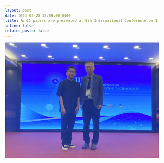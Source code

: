 ```yaml
---
layout: post
date: 2024-02-25 15:59:00-0400
title: 🗞️ 03 papers are presented at 9th International Conference on Intelligent Information Technology (ICIIT 2024), Feb 24 -25, 2024.  
inline: false
related_posts: false
---
```


![conference_pic](https://github.com/tpnam0901/tpnam0901.github.io/blob/master/assets/img/announcement/announcement_2024_02_25.jpg?raw=true)
